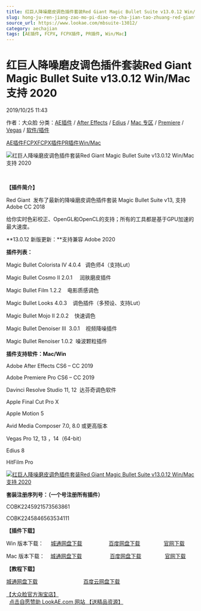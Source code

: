 ```yaml
---
title: 红巨人降噪磨皮调色插件套装Red Giant Magic Bullet Suite v13.0.12 Win/Mac支持 2020
slug: hong-ju-ren-jiang-zao-mo-pi-diao-se-cha-jian-tao-zhuang-red-giant-magic-bullet-suite-v13-0-12-win-maczhi-chi-2020
source_url: https://www.lookae.com/mbsuite-13012/
category: aechajian
tags: [AE插件, FCPX, FCPX插件, PR插件, Win/Mac]
---
```

# 红巨人降噪磨皮调色插件套装Red Giant Magic Bullet Suite v13.0.12 Win/Mac支持 2020

2019/10/25 11:43

作者：大众脸
分类：[AE插件](https://www.lookae.com/after-effects/aechajian/) / [After Effects](https://www.lookae.com/after-effects/) / [Edius](https://www.lookae.com/qitarjcj/ediuszy/) / [Mac 专区](https://www.lookae.com/mac-osx/) / [Premiere](https://www.lookae.com/qitarjcj/premierezy/) / [Vegas](https://www.lookae.com/qitarjcj/vegaszy/) / [软件/插件](https://www.lookae.com/qitarjcj/)

[AE插件](https://www.lookae.com/tag/ae%e6%8f%92%e4%bb%b6/)[FCPX](https://www.lookae.com/tag/fcpx/)[FCPX插件](https://www.lookae.com/tag/fcpx%e6%8f%92%e4%bb%b6/)[PR插件](https://www.lookae.com/tag/pr%e6%8f%92%e4%bb%b6/)[Win/Mac](https://www.lookae.com/tag/winmac/)

![红巨人降噪磨皮调色插件套装Red Giant Magic Bullet Suite v13.0.12 Win/Mac支持 2020](https://www.lookae.com/wp-content/uploads/2016/10/MBS13.jpg "红巨人降噪磨皮调色插件套装Red Giant Magic Bullet Suite v13.0.12 Win/Mac支持 2020-LookAE.com")

[﻿](https://cloud.video.taobao.com//play/u/705956171/p/1/e/6/t/1/50106864664.mp4)

**【插件简介】**

Red Giant  发布了最新的降噪磨皮调色插件套装 Magic Bullet Suite v13, 支持 Adobe CC 2018

给你实时色彩校正、OpenGL和OpenCL的支持；所有的工具都是基于GPU加速的最大速度。

**13.0.12 新版更新：**支持兼容 Adobe 2020

**插件列表：**

Magic Bullet Colorista IV 4.0.4   调色师4（支持Lut）

Magic Bullet Cosmo II 2.0.1     润肤磨皮插件

Magic Bullet Film 1.2.2    电影质感调色

Magic Bullet Looks 4.0.3    调色插件（多预设、支持Lut）

Magic Bullet Mojo II 2.0.2    快速调色

Magic Bullet Denoiser III  3.0.1    视频降噪插件

Magic Bullet Renoiser 1.0.2  噪波颗粒插件

**插件支持软件：Mac/Win**

Adobe After Effects CS6 – CC 2019

Adobe Premiere Pro CS6 – CC 2019

Davinci Resolve Studio 11, 12  达芬奇调色软件

Apple Final Cut Pro X

Apple Motion 5

Avid Media Composer 7.0, 8.0 或更高版本

Vegas Pro 12, 13 ，14（64-bit）

Edius 8

HitFilm Pro

[![红巨人降噪磨皮调色插件套装Red Giant Magic Bullet Suite v13.0.12 Win/Mac支持 2020](https://www.lookae.com/wp-content/uploads/2016/10/MBS13sn.jpg "红巨人降噪磨皮调色插件套装Red Giant Magic Bullet Suite v13.0.12 Win/Mac支持 2020-LookAE.com")](https://www.lookae.com/wp-content/uploads/2016/10/MBS13sn.jpg)

**套装注册序列号：（一个号注册所有插件）**

COBK2245921573563861

COBK2245846563534111

**【插件下载】**

Win 版本下载：     [城通网盘下载](https://tc5.us/file/680462-404163107)                  [百度网盘下载](https://pan.baidu.com/s/1DPlvpX_LpgLMjIKbyCcjYg)                [官网下载](https://downloads.redgiant.com/redgiant/products/singlesuites/magicbullet/archive/MBSuite_Win_Full_13.0.12.zip)

Mac 版本下载：    [城通网盘下载](https://tc5.us/file/680462-404163058)                   [百度网盘下载](https://pan.baidu.com/s/197eWbo_azPwKpod7DR2D4A)                [官网下载](https://downloads.redgiant.com/redgiant/products/singlesuites/magicbullet/archive/MBSuite_Mac_Full_13.0.12.zip)

**【教程下载】**

[城通网盘下载](http://lookae.ctfile.com/fs/EOV159613519)                               [百度云网盘下载](https://pan.baidu.com/s/1nu7VFYT)

[【大众脸官方淘宝店】](https://lookae.taobao.com/)                [点击自愿赞助 LookAE.com 网站 【送精品资源】](https://www.lookae.com/sponsor/)
